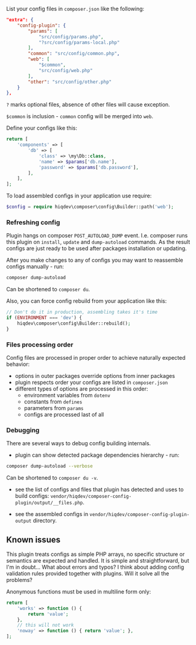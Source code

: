 List your config files in `composer.json` like the following:

```json
"extra": {
    "config-plugin": {
        "params": [
            "src/config/params.php",
            "?src/config/params-local.php"
        ],
        "common": "src/config/common.php",
        "web": [
            "$common",
            "src/config/web.php"
        ],
        "other": "src/config/other.php"
    }
},
```

`?` marks optional files, absence of other files will cause exception.

`$common` is inclusion - `common` config will be merged into `web`.

Define your configs like this:

```php
return [
    'components' => [
        'db' => [
            'class' => \my\Db::class,
            'name' => $params['db.name'],
            'password' => $params['db.password'],
        ],
    ],
];
```

To load assembled configs in your application use require:

```php
$config = require hiqdev\composer\config\Builder::path('web');
```

### Refreshing config

Plugin hangs on composer `POST_AUTOLOAD_DUMP` event.
I.e. composer runs this plugin on `install`, `update` and `dump-autoload`
commands.
As the result configs are just ready to be used after packages installation
or updating.

After you make changes to any of configs you may want to reassemble configs
manually - run:

```sh
composer dump-autoload
```

Can be shortened to `composer du`.

Also, you can force config rebuild from your application like this:

```php
// Don't do it in production, assembling takes it's time
if (ENVIRONMENT === 'dev') {
    hiqdev\composer\config\Builder::rebuild();
}
```

### Files processing order

Config files are processed in proper order to achieve naturally expected
behavior:

- options in outer packages override options from inner packages
- plugin respects order your configs are listed in `composer.json`
- different types of options are processed in this order:
    - environment variables from `dotenv`
    - constants from `defines`
    - parameters from `params`
    - configs are processed last of all

### Debugging

There are several ways to debug config building internals.

- plugin can show detected package dependencies hierarchy - run:

```sh
composer dump-autoload --verbose
```

Can be shortened to `composer du -v`.

- see the list of configs and files that plugin has detected and uses
to build configs: `vendor/hiqdev/composer-config-plugin/output/__files.php`.

- see the assembled configs in
`vendor/hiqdev/composer-config-plugin-output` directory.

## Known issues

This plugin treats configs as simple PHP arrays, no specific
structure or semantics are expected and handled.
It is simple and straightforward, but I'm in doubt...
What about errors and typos?
I think about adding config validation rules provided together with
plugins. Will it solve all the problems?

Anonymous functions must be used in multiline form only:

```php
return [
    'works' => function () {
        return 'value';
    },
    // this will not work
    'noway' => function () { return 'value'; },
];
```
